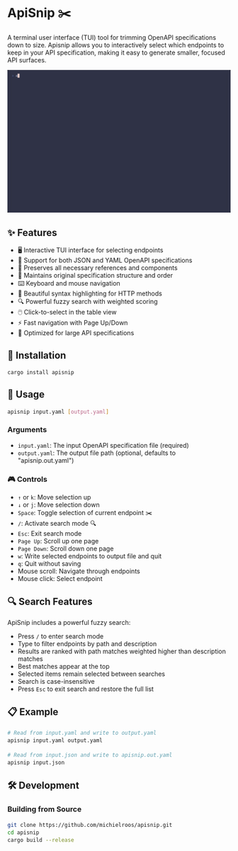 # ApiSnip ✂️

A terminal user interface (TUI) tool for trimming OpenAPI specifications down to size. Apisnip allows you to interactively select which endpoints to keep in your API specification, making it easy to generate smaller, focused API surfaces.

![ApiSnip demo][apisnip.gif]

## ✨ Features

- 🖥️ Interactive TUI interface for selecting endpoints
- 📄 Support for both JSON and YAML OpenAPI specifications
- 🔗 Preserves all necessary references and components
- 🧩 Maintains original specification structure and order
- ⌨️ Keyboard and mouse navigation
- 🌈 Beautiful syntax highlighting for HTTP methods
- 🔍 Powerful fuzzy search with weighted scoring
- 🖱️ Click-to-select in the table view
- ⚡ Fast navigation with Page Up/Down
- 🚀 Optimized for large API specifications

## 🔧 Installation

```bash
cargo install apisnip
```

## 📖 Usage

```bash
apisnip input.yaml [output.yaml]
```

### Arguments

- `input.yaml`: The input OpenAPI specification file (required)
- `output.yaml`: The output file path (optional, defaults to "apisnip.out.yaml")

### 🎮 Controls

- `↑` or `k`: Move selection up
- `↓` or `j`: Move selection down
- `Space`: Toggle selection of current endpoint ✂️
- `/`: Activate search mode 🔍
- `Esc`: Exit search mode
- `Page Up`: Scroll up one page
- `Page Down`: Scroll down one page
- `w`: Write selected endpoints to output file and quit
- `q`: Quit without saving
- Mouse scroll: Navigate through endpoints
- Mouse click: Select endpoint

## 🔍 Search Features

ApiSnip includes a powerful fuzzy search:

- Press `/` to enter search mode
- Type to filter endpoints by path and description
- Results are ranked with path matches weighted higher than description matches
- Best matches appear at the top
- Selected items remain selected between searches
- Search is case-insensitive
- Press `Esc` to exit search and restore the full list

## 📋 Example

```bash
# Read from input.yaml and write to output.yaml
apisnip input.yaml output.yaml

# Read from input.json and write to apisnip.out.yaml
apisnip input.json
```

## 🛠️ Development

### Building from Source

```bash
git clone https://github.com/michielroos/apisnip.git
cd apisnip
cargo build --release
```

[apisnip.gif]: https://github.com/Tuurlijk/apisnip/blob/images/images/apisnip.gif?raw=true